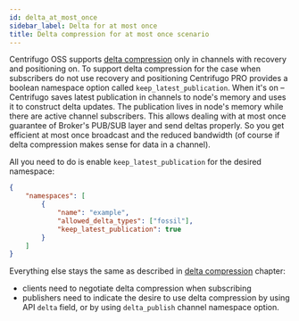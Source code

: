 ```yaml
---
id: delta_at_most_once
sidebar_label: Delta for at most once
title: Delta compression for at most once scenario
---
```


Centrifugo OSS supports [delta compression](./../server/delta_compression.md) only in channels with recovery and positioning on. To support delta compression for the case when subscribers do not use recovery and positioning Centrifugo PRO provides a boolean namespace option called `keep_latest_publication`. When it's on – Centrifugo saves latest publication in channels to node's memory and uses it to construct delta updates. The publication lives in node's memory while there are active channel subscribers. This allows dealing with at most once guarantee of Broker's PUB/SUB layer and send deltas properly. So you get efficient at most once broadcast and the reduced bandwidth (of course if delta compression makes sense for data in a channel).

All you need to do is enable `keep_latest_publication` for the desired namespace:

```json title="config.json"
{
    "namespaces": [
        {
            "name": "example",
            "allowed_delta_types": ["fossil"],
            "keep_latest_publication": true
        }
    ]
}
```

Everything else stays the same as described in [delta compression](../server/delta_compression.md) chapter:

* clients need to negotiate delta compression when subscribing
* publishers need to indicate the desire to use delta compression by using API `delta` field, or by using `delta_publish` channel namespace option.
